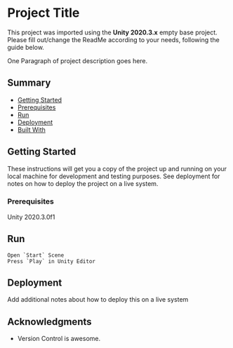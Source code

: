 # Project Title

This project was imported using the **Unity 2020.3.x** empty base project.
Please fill out/change the ReadMe according to your needs, following the guide below.

One Paragraph of project description goes here.

## Summary

  - [Getting Started](#getting-started)
  - [Prerequisites](#prerequisites)
  - [Run](#run)
  - [Deployment](#deployment)
  - [Built With](#built-with)


## Getting Started

These instructions will get you a copy of the project up and running on
your local machine for development and testing purposes. See deployment
for notes on how to deploy the project on a live system.

### Prerequisites

Unity 2020.3.0f1

## Run

    Open `Start` Scene
    Press `Play` in Unity Editor


## Deployment

Add additional notes about how to deploy this on a live system


## Acknowledgments

  - Version Control is awesome.